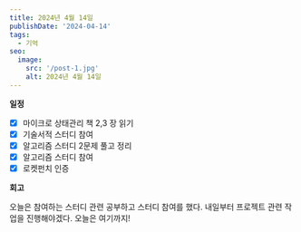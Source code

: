```yaml
---
title: 2024년 4월 14일
publishDate: '2024-04-14'
tags:
  - 기억
seo:
  image:
    src: '/post-1.jpg'
    alt: 2024년 4월 14일
---
```


**일정**

- [x] 마이크로 상태관리 책 2,3 장 읽기
- [x] 기술서적 스터디 참여
- [x] 알고리즘 스터디 2문제 풀고 정리
- [x] 알고리즘 스터디 참여
- [x] 로켓펀치 인증

**회고**

오늘은 참여하는 스터디 관련 공부하고 스터디 참여를 했다. 내일부터 프로젝트 관련 작업을 진행해야겠다. 오늘은 여기까지!
